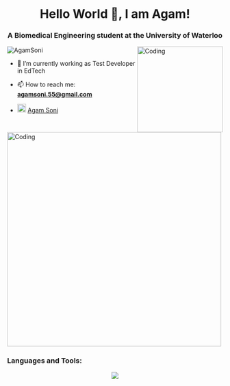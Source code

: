 <h1 align="center">Hello World 👋, I am Agam!</h1>
<h3 align="center">A Biomedical Engineering student at the University of Waterloo</h3>
<img align="right" alt="Coding" width="200"
    src="https://i.giphy.com/media/v1.Y2lkPTc5MGI3NjExcng4dTQ2bzR5ZjBmMTZlMHQyaDA3d3AxdjFnOGw1dzlzaDNuZHZhZCZlcD12MV9pbnRlcm5hbF9naWZfYnlfaWQmY3Q9cw/92rwJV2V1SgRZRjQzc/giphy.gif">

<p align="left"> <img
        src="https://komarev.com/ghpvc/?username=AgamSoni&color=blue&style=plastic&label=PROFILE+VIEWS&abbreviated=true"
        alt="AgamSoni" /> </p>

- 🔭 I’m currently working as Test Developer in EdTech

- 📫 How to reach me: **agamsoni.55@gmail.com**

<!-- - 💻 <a href="www.agamsoni.com"> Agam Soni
   </a> -->

- <p align="left">
      <img width="20" src="https://skillicons.dev/icons?i=linkedin" alt="LinkedIn">
      <a href="https://www.linkedin.com/in/agam-soni/">  Agam Soni  
      </a>
  </p>

<img align="center" alt="Coding" width="500"
    src="https://media.giphy.com/media/qEqiI3Oq7vBkoE236M/giphy.gif">

<h3 align="left">Languages and Tools:</h3>
<p align="center">
    <a href="https://skillicons.dev">
        <img
            src="https://skillicons.dev/icons?i=github,git,aws,azure,gcp,javascript,html,css,react,nodejs,java,dotnet,python,postgres,angular,ts,postman,c,cpp,cs,mysql,arduino,clion,vscode,eclipse,dotnet,matlab,php, selenium" />
    </a>
</p>
